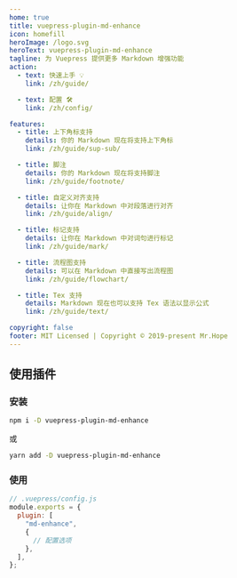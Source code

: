 ```yaml
---
home: true
title: vuepress-plugin-md-enhance
icon: homefill
heroImage: /logo.svg
heroText: vuepress-plugin-md-enhance
tagline: 为 Vuepress 提供更多 Markdown 增强功能
action:
  - text: 快速上手 💡
    link: /zh/guide/

  - text: 配置 🛠
    link: /zh/config/

features:
  - title: 上下角标支持
    details: 你的 Markdown 现在将支持上下角标
    link: /zh/guide/sup-sub/

  - title: 脚注
    details: 你的 Markdown 现在将支持脚注
    link: /zh/guide/footnote/

  - title: 自定义对齐支持
    details: 让你在 Markdown 中对段落进行对齐
    link: /zh/guide/align/

  - title: 标记支持
    details: 让你在 Markdown 中对词句进行标记
    link: /zh/guide/mark/

  - title: 流程图支持
    details: 可以在 Markdown 中直接写出流程图
    link: /zh/guide/flowchart/

  - title: Tex 支持
    details: Markdown 现在也可以支持 Tex 语法以显示公式
    link: /zh/guide/text/

copyright: false
footer: MIT Licensed | Copyright © 2019-present Mr.Hope
---
```


## 使用插件

### 安装

```bash
npm i -D vuepress-plugin-md-enhance
```

或

```bash
yarn add -D vuepress-plugin-md-enhance
```

### 使用

```js {3-5}
// .vuepress/config.js
module.exports = {
  plugin: [
    "md-enhance",
    {
      // 配置选项
    },
  ],
};
```
